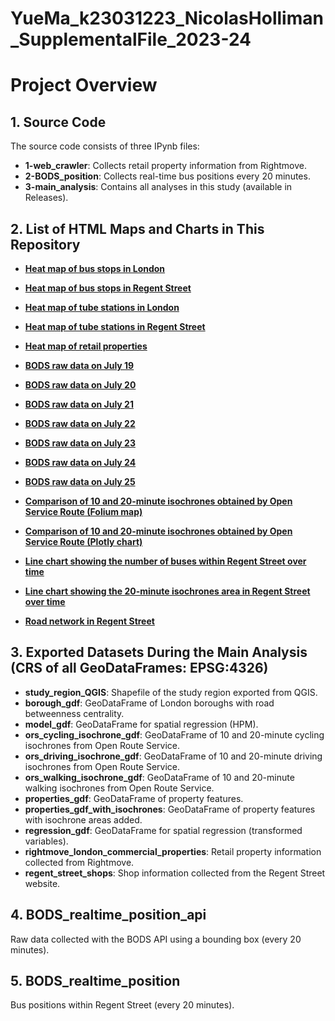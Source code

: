 # YueMa_k23031223_NicolasHolliman_SupplementalFile_2023-24
# Project Overview

## 1. Source Code

The source code consists of three IPynb files:

- **1-web_crawler**: Collects retail property information from Rightmove.
- **2-BODS_position**: Collects real-time bus positions every 20 minutes.
- **3-main_analysis**: Contains all analyses in this study (available in Releases).

## 2. List of HTML Maps and Charts in This Repository

- **[Heat map of bus stops in London](https://github.kcl.ac.uk/pages/k23031223/YueMa_k23031223_NicolasHolliman_SupplementalFile_2023-24/html_map_chart/heatmap_bus_stops.html)**

- **[Heat map of bus stops in Regent Street](https://github.kcl.ac.uk/pages/k23031223/YueMa_k23031223_NicolasHolliman_SupplementalFile_2023-24/html_map_chart/heatmap_bus_stops_regent.html)**

- **[Heat map of tube stations in London](https://github.kcl.ac.uk/pages/k23031223/YueMa_k23031223_NicolasHolliman_SupplementalFile_2023-24/html_map_chart/heatmap_tube_stations.html)**

- **[Heat map of tube stations in Regent Street](https://github.kcl.ac.uk/pages/k23031223/YueMa_k23031223_NicolasHolliman_SupplementalFile_2023-24/html_map_chart/heatmap_tube_stations_regent.html)**

- **[Heat map of retail properties](https://github.kcl.ac.uk/pages/k23031223/YueMa_k23031223_NicolasHolliman_SupplementalFile_2023-24/html_map_chart/heatmap_properties.html)**

- **[BODS raw data on July 19](https://github.kcl.ac.uk/pages/k23031223/YueMa_k23031223_NicolasHolliman_SupplementalFile_2023-24/html_map_chart/BODS_interactive_map_0719.html)**

- **[BODS raw data on July 20](https://github.kcl.ac.uk/pages/k23031223/YueMa_k23031223_NicolasHolliman_SupplementalFile_2023-24/html_map_chart/BODS_interactive_map_0720.html)**

- **[BODS raw data on July 21](https://github.kcl.ac.uk/pages/k23031223/YueMa_k23031223_NicolasHolliman_SupplementalFile_2023-24/html_map_chart/BODS_interactive_map_0721.html)**

- **[BODS raw data on July 22](https://github.kcl.ac.uk/pages/k23031223/YueMa_k23031223_NicolasHolliman_SupplementalFile_2023-24/html_map_chart/BODS_interactive_map_0722.html)**

- **[BODS raw data on July 23](https://github.kcl.ac.uk/pages/k23031223/YueMa_k23031223_NicolasHolliman_SupplementalFile_2023-24/html_map_chart/BODS_interactive_map_0723.html)**

- **[BODS raw data on July 24](https://github.kcl.ac.uk/pages/k23031223/YueMa_k23031223_NicolasHolliman_SupplementalFile_2023-24/html_map_chart/BODS_interactive_map_0724.html)**

- **[BODS raw data on July 25](https://github.kcl.ac.uk/pages/k23031223/YueMa_k23031223_NicolasHolliman_SupplementalFile_2023-24/html_map_chart/BODS_interactive_map_0725.html)**

- **[Comparison of 10 and 20-minute isochrones obtained by Open Service Route (Folium map)](https://github.kcl.ac.uk/pages/k23031223/YueMa_k23031223_NicolasHolliman_SupplementalFile_2023-24/html_map_chart/OpenServiceRoute_interactive_map_folium.html)**

- **[Comparison of 10 and 20-minute isochrones obtained by Open Service Route (Plotly chart)](https://github.kcl.ac.uk/pages/k23031223/YueMa_k23031223_NicolasHolliman_SupplementalFile_2023-24/html_map_chart/OpenServiceRoute_interactive_map_plotly.html)**

- **[Line chart showing the number of buses within Regent Street over time](https://github.kcl.ac.uk/pages/k23031223/YueMa_k23031223_NicolasHolliman_SupplementalFile_2023-24/html_map_chart/BODS_Number_of_Buses_in_Regent_Area_over_Time.html)**

- **[Line chart showing the 20-minute isochrones area in Regent Street over time](https://github.kcl.ac.uk/pages/k23031223/YueMa_k23031223_NicolasHolliman_SupplementalFile_2023-24/html_map_chart/BODS_20_min_Isochrone_Area_over_Time.html)**

- **[Road network in Regent Street](https://github.kcl.ac.uk/pages/k23031223/YueMa_k23031223_NicolasHolliman_SupplementalFile_2023-24/html_map_chart/regent_road_network.html)**

## 3. Exported Datasets During the Main Analysis (CRS of all GeoDataFrames: EPSG:4326)

- **study_region_QGIS**: Shapefile of the study region exported from QGIS.
- **borough_gdf**: GeoDataFrame of London boroughs with road betweenness centrality.
- **model_gdf**: GeoDataFrame for spatial regression (HPM).
- **ors_cycling_isochrone_gdf**: GeoDataFrame of 10 and 20-minute cycling isochrones from Open Route Service.
- **ors_driving_isochrone_gdf**: GeoDataFrame of 10 and 20-minute driving isochrones from Open Route Service.
- **ors_walking_isochrone_gdf**: GeoDataFrame of 10 and 20-minute walking isochrones from Open Route Service.
- **properties_gdf**: GeoDataFrame of property features.
- **properties_gdf_with_isochrones**: GeoDataFrame of property features with isochrone areas added.
- **regression_gdf**: GeoDataFrame for spatial regression (transformed variables).
- **rightmove_london_commercial_properties**: Retail property information collected from Rightmove.
- **regent_street_shops**: Shop information collected from the Regent Street website.

## 4. BODS_realtime_position_api

Raw data collected with the BODS API using a bounding box (every 20 minutes).

## 5. BODS_realtime_position

Bus positions within Regent Street (every 20 minutes).
